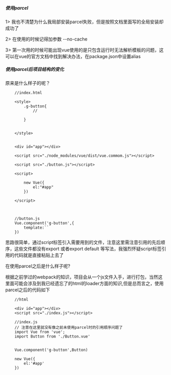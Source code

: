 ##### 使用parcel

1> 我也不清楚为什么我局部安装parcel失败，但是按照文档里面写的全局安装却成功了

2> 在使用的时候记得加参数 --no-cache 

3> 第一次用的时候可能出现vue使用的是只包含运行时无法解析模板的问题，这可以在vue的官方文档中找到解决办法，在package.json中设置alias

##### 使用parcel后项目结构的变化

原来是什么样子的呢？

```
    //index.html

    <style>
        .g-button{
            // 

        }


    </style>


    <div id="app"></div>

    <script src="./node_modules/vue/dist/vue.commom.js"></script>

    <script src="./button.js"></script>

    <script>

        new Vue({
            el:"#app"
        })

    </script>



    //button.js
    Vue.component('g-button',{
        template:``
    })

```

思路很简单，通过script标签引入需要用到的文件，注意这里需注意引用的先后顺序，这些文件都没有export 或者export default 等写法，我强烈怀疑script标签引用的代码就是直接粘贴上去了


在使用parcel之后是什么样子呢?

根据之前学过的webpack的知识，项目会从一个js文件入手，进行打包，当然这里面可能会涉及到我已经遗忘了的html的loader方面的知识,但是总而言之，使用parcel之后的代码如下

```
    //html

    <div id="app"></div>    
    <script src="./index.js"></script>

    //index.js
    // 注意在这里就没有像之前未使用parcel时的引用顺序问题了
    import Vue from 'vue';
    import Button from './Button.vue'


    Vue.component('g-button',Button)

    new Vue({
        el:'#app'
    })

    















```







